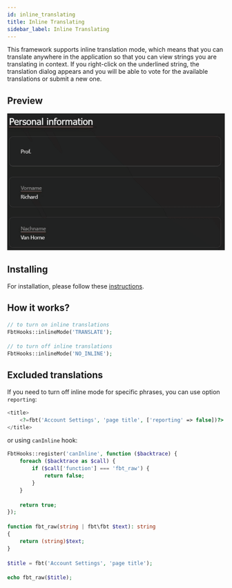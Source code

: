 ```yaml
---
id: inline_translating
title: Inline Translating
sidebar_label: Inline Translating
---
```


This framework supports inline translation mode, which means that you can translate anywhere in the application so that you can view strings you are translating in context.
If you right-click on the underlined string, the translation dialog appears and you will be able to vote for the available translations or submit a new one.

## Preview

![Demo of FBT inline translating](https://raw.githubusercontent.com/richardDobron/fbt/main/docs/inline_translating.gif)

## Installing

For installation, please follow these [instructions](https://github.com/swiftyper-sk/fbt-inline-translations#-installing).

## How it works?
```php
// to turn on inline translations
FbtHooks::inlineMode('TRANSLATE');

// to turn off inline translations
FbtHooks::inlineMode('NO_INLINE');
```

## Excluded translations
If you need to turn off inline mode for specific phrases, you can use option `reporting`:

```php
<title>
    <?=fbt('Account Settings', 'page title', ['reporting' => false])?>
</title>
```

or using `canInline` hook:

```php
FbtHooks::register('canInline', function ($backtrace) {
    foreach ($backtrace as $call) {
        if ($call['function'] === 'fbt_raw') {
            return false;
        }
    }

    return true;
});

function fbt_raw(string | fbt\fbt $text): string
{
    return (string)$text;
}

$title = fbt('Account Settings', 'page title');

echo fbt_raw($title);
```
